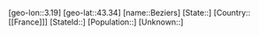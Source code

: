 ﻿---
location: [43.34,3.19]
mapzoom: [7,12] 
mapmarker: city 
type: City
tags:
- geo/City


SpocWebEntityId: 29167
isDeleted: false
confidential: public

---
[geo-lon::3.19]
[geo-lat::43.34]
[name::Beziers]
[State::]
[Country::[[France]]]
[StateId::]
[Population::]
[Unknown::]

